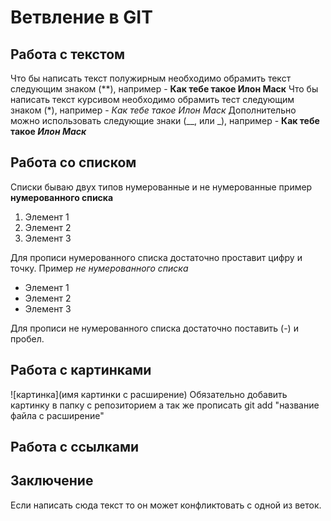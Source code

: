 # Ветвление в GIT

## Работа с текстом

Что бы написать текст полужирным необходимо обрамить текст следующим знаком (**), например - **Как тебе такое Илон Маск**
Что бы написать текст курсивом необходимо обрамить тест следующим знаком (*), например - *Как тебе такое Илон Маск*
Дополнительно можно использовать следующие знаки (__, или _), например - 
__Как тебе такое _Илон Маск___

## Работа со списком
Списки бываю двух типов нумерованные и не нумерованные пример **нумерованного списка**
1. Элемент 1
2. Элемент 2
3. Элемент 3

Для прописи нумерованного списка достаточно проставит цифру и точку.
Пример _не нумерованного списка_
- Элемент 1
- Элемент 2
- Элемент 3

Для прописи не нумерованного списка достаточно поставить (-) и пробел.

## Работа с картинками

![картинка](имя картинки с расширение)
Обязательно добавить картинку в папку с репозиторием а так же прописать git add "название файла с расширение" 

## Работа с ссылками

## Заключение
Если написать сюда текст то он может конфликтовать с одной из веток.
